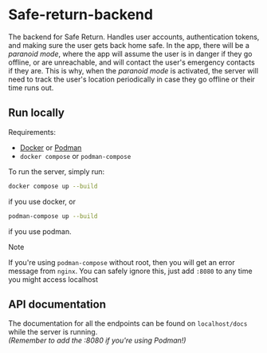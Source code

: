 # Safe-return-backend

The backend for Safe Return. Handles user accounts, authentication tokens, and
making sure the user gets back home safe. In the app, there will be a *paranoid mode*, where
the app will assume the user is in danger if they go offline, or are unreachable, and will contact
the user's emergency contacts if they are. This is why, when the *paranoid mode* is activated,
the server will need to track the user's location periodically in case they go offline or their time
runs out.

## Run locally

Requirements:
- [Docker](https://www.docker.com/) or [Podman](https://podman.io/)
- `docker compose` or `podman-compose`

To run the server, simply run:  
```sh
docker compose up --build  
```
if you use docker, or  
```sh
podman-compose up --build
```
if you use podman.

> [!NOTE]
> If you're using `podman-compose` without root, then you will get an error message from
> `nginx`. You can safely ignore this, just add `:8080` to any time you might access localhost

## API documentation

The documentation for all the endpoints can be found on `localhost/docs` while the server is
running.  
*(Remember to add the :8080 if you're using Podman!)*
